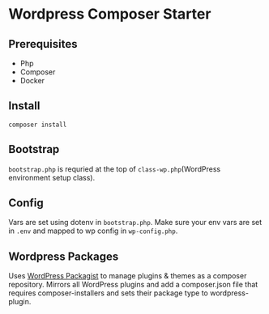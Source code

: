 # Wordpress Composer Starter

## Prerequisites
* Php
* Composer
* Docker

## Install
`composer install`

## Bootstrap
`bootstrap.php` is requried at the top of `class-wp.php`(WordPress environment setup class).

## Config
Vars are set using dotenv in `bootstrap.php`. Make sure your env vars are set in `.env` and mapped to wp config in `wp-config.php`.

## Wordpress Packages
Uses [WordPress Packagist](https://wpackagist.org/) to manage plugins & themes as a composer repository.
Mirrors all WordPress plugins and add a composer.json file that requires composer-installers and sets their package type to wordpress-plugin. 
